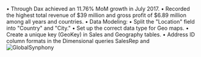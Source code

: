 • Through Dax achieved an 11.76% MoM growth in July 2017.
• Recorded the highest total revenue of $39 million and gross profit of 
$6.89 million among all years and countries.
• Data Modeling:
• Split the "Location" field into "Country" and "City."
• Set up the correct data type for Geo maps.
• Create a unique key (GeoKey) in Sales and Geography tables.
• Address ID column formats in the Dimensional queries SalesRep and
![GlobalSynphony](https://github.com/Kunalkumar9354/Sales-Power_bi-report/assets/136789814/651b9986-8eaa-40fd-b833-e66b455575d3)
